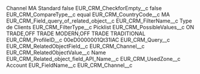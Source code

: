 <?xml version="1.0" encoding="UTF-8"?>
<CustomMetadata xmlns="http://soap.sforce.com/2006/04/metadata" xmlns:xsi="http://www.w3.org/2001/XMLSchema-instance" xmlns:xsd="http://www.w3.org/2001/XMLSchema">
    <label>Channel MA Standard</label>
    <protected>false</protected>
    <values>
        <field>EUR_CRM_CheckforEmpty__c</field>
        <value xsi:type="xsd:boolean">false</value>
    </values>
    <values>
        <field>EUR_CRM_CompareType__c</field>
        <value xsi:type="xsd:string">equal</value>
    </values>
    <values>
        <field>EUR_CRM_CountryCode__c</field>
        <value xsi:type="xsd:string">MA</value>
    </values>
    <values>
        <field>EUR_CRM_Field_query_of_related_object__c</field>
        <value xsi:nil="true"/>
    </values>
    <values>
        <field>EUR_CRM_FilterName__c</field>
        <value xsi:type="xsd:string">Type de Clients</value>
    </values>
    <values>
        <field>EUR_CRM_FilterType__c</field>
        <value xsi:type="xsd:string">Picklist</value>
    </values>
    <values>
        <field>EUR_CRM_PossibleValues__c</field>
        <value xsi:type="xsd:string">ON TRADE,OFF TRADE MODERN,OFF TRADE TRADITIONAL</value>
    </values>
    <values>
        <field>EUR_CRM_ProfileID__c</field>
        <value xsi:type="xsd:string">00eD0000001Qt31IAC</value>
    </values>
    <values>
        <field>EUR_CRM_Query__c</field>
        <value xsi:nil="true"/>
    </values>
    <values>
        <field>EUR_CRM_RelatedObjectField__c</field>
        <value xsi:type="xsd:string">EUR_CRM_Channel__c</value>
    </values>
    <values>
        <field>EUR_CRM_RelatedObjectValue__c</field>
        <value xsi:type="xsd:string">Name</value>
    </values>
    <values>
        <field>EUR_CRM_Related_object_field_API_Name__c</field>
        <value xsi:nil="true"/>
    </values>
    <values>
        <field>EUR_CRM_UsedZone__c</field>
        <value xsi:type="xsd:string">Account</value>
    </values>
    <values>
        <field>EUR_FieldName__c</field>
        <value xsi:type="xsd:string">EUR_CRM_Channel__c</value>
    </values>
</CustomMetadata>

